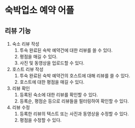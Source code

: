 # 숙박업소 예약 어플
## 리뷰 기능

1. 숙소 리뷰 작성 
	1. 투숙 완료된 숙박 예약건에 대한 리뷰를 쓸 수 있다. 
	2. 평점을 매길 수 있다. 
	3. 사진 및 동영상을 업로드할 수 있다. 
2. 호스트 리뷰 작성
	1. 투숙 완료된 숙박 예약건의 호스트에 대해 리뷰를 쓸 수 있다.
	2. 호스트에 대한 평점을 매길 수 있다. 
3. 리뷰 확인
	1. 등록된 숙소에 대한 리뷰를 확인할 수 있다. 
	2. 등록순, 평점순 등으로 리뷰들을 필터링하여 확인할 수 있다.
4. 리뷰 수정
	1. 등록한 리뷰의 텍스트 또는 사진과 동영상을 수정할 수 있다. 
	2. 평점을 수정할 수 있다. 

